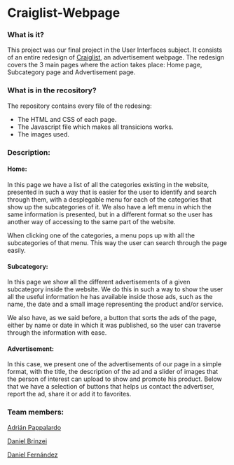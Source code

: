 # Craiglist-Webpage

### What is it?
This project was our final project in the User Interfaces subject. It consists of an entire redesign of <a href="https://madrid.craigslist.es">Craiglist</a>, an advertisement webpage. The redesign covers the 3 main pages where the action takes place: Home page, Subcategory page and Advertisement page.

### What is in the recository?
The repository contains every file of the redesing:
* The HTML and CSS of each page.
* The Javascript file which makes all transicions works.
* The images used.

### Description:

#### Home:
In this page we have a list of all the categories existing in the website, presented in such a way that is easier for the user to identify and search through them, with a desplegable menu for each of the categories that show up the subcategories of it. We also have a left menu in which the same information is presented, but in a different format so the user has another way of accessing to the same part of the website.

When clicking one of the categories, a menu pops up with all the subcategories of that menu. This way the user can search through the page easily.

#### Subcategory:
In this page we show all the different advertisements of a given subcategory inside the website. We do this in such a way to show the user all the useful information he has available inside those ads, such as the name, the date and a small image representing the product and/or service.

We also have, as we said before, a button that sorts the ads of the page, either by name or date in which it was published, so the user can traverse through the information with ease.

#### Advertisement:
In this case, we present one of the advertisements of our page in a simple format, with the title, the description of the ad and a slider of images that the person of interest can upload to show and promote his product. Below that we have a selection of buttons that helps us contact the advertiser, report the ad, share it or add it to favorites.

### Team members:
<a href="https://github.com/demonxdrag">Adrián Pappalardo</a>

<a href="https://github.com/DanielBrinzei">Daniel Brinzei</a>

<a href="https://github.com/blayhem">Daniel Fernández</a>


